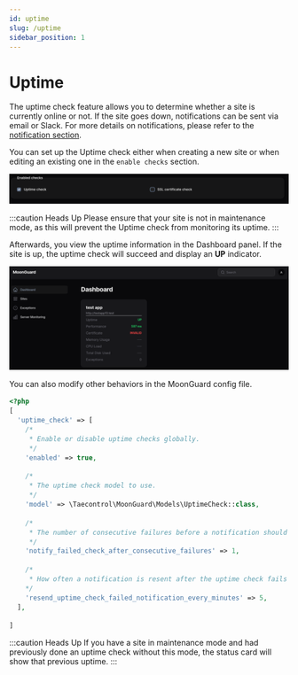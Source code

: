 ```yaml
---
id: uptime
slug: /uptime
sidebar_position: 1
---
```

# Uptime

The uptime check feature allows you to determine whether a site is currently
online or not. If the site goes down, notifications can be sent via email or
Slack. For more details on notifications, please refer to the
[notification section](../notifications/notifications.md).

You can set up the Uptime check either when creating a new site or when editing
an existing one in the `enable checks` section.

![uptime-setup](./img/uptime-setup.png)

:::caution Heads Up
Please ensure that your site is not in maintenance mode, as this will prevent
the Uptime check from monitoring its uptime.
:::

Afterwards, you view the uptime information in the Dashboard panel. If the site
is up, the uptime check will succeed and display an **UP** indicator.

![uptime-status](./img/uptime-status.png)

You can also modify other behaviors in the MoonGuard config file.

```php
<?php
[
  'uptime_check' => [
    /*
     * Enable or disable uptime checks globally.
     */
    'enabled' => true,

    /*
     * The uptime check model to use.
     */
    'model' => \Taecontrol\MoonGuard\Models\UptimeCheck::class,

    /*
     * The number of consecutive failures before a notification should be sent.
     */
    'notify_failed_check_after_consecutive_failures' => 1,

    /*
     * How often a notification is resent after the uptime check fails
    */
    'resend_uptime_check_failed_notification_every_minutes' => 5,
  ],

]
```
:::caution Heads Up
If you have a site in maintenance mode and had previously done an uptime check
without this mode, the status card will show that previous uptime.
:::
